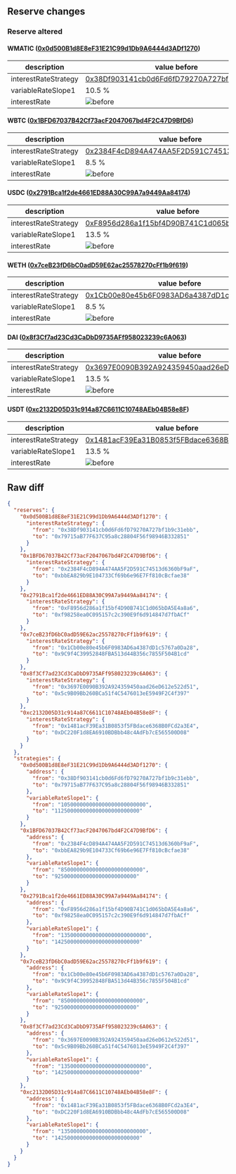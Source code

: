 ## Reserve changes

### Reserve altered

#### WMATIC ([0x0d500B1d8E8eF31E21C99d1Db9A6444d3ADf1270](https://polygonscan.com/address/0x0d500B1d8E8eF31E21C99d1Db9A6444d3ADf1270))

| description | value before | value after |
| --- | --- | --- |
| interestRateStrategy | [0x38Df903141cb0d6Fd6fD79270A727bf1b9c31ebb](https://polygonscan.com/address/0x38Df903141cb0d6Fd6fD79270A727bf1b9c31ebb) | [0x79715aB77F637C95a8c28804F56f98946B332851](https://polygonscan.com/address/0x79715aB77F637C95a8c28804F56f98946B332851) |
| variableRateSlope1 | 10.5 % | 11.25 % |
| interestRate | ![before](/.assets/19924a1e1f612e7c60658167f7c7e2b710be5577.svg) | ![after](/.assets/6915e7063266167ef15bdb78b210c78b61a3ee71.svg) |

#### WBTC ([0x1BFD67037B42Cf73acF2047067bd4F2C47D9BfD6](https://polygonscan.com/address/0x1BFD67037B42Cf73acF2047067bd4F2C47D9BfD6))

| description | value before | value after |
| --- | --- | --- |
| interestRateStrategy | [0x2384F4cD894A474AA5F2D591C74513d6360bF9aF](https://polygonscan.com/address/0x2384F4cD894A474AA5F2D591C74513d6360bF9aF) | [0xbbEA829b9E104733Cf69b6e96E7Ff810cBcfae38](https://polygonscan.com/address/0xbbEA829b9E104733Cf69b6e96E7Ff810cBcfae38) |
| variableRateSlope1 | 8.5 % | 9.25 % |
| interestRate | ![before](/.assets/ffbf4bb14c7845181e7ae70f85a426cacca4d838.svg) | ![after](/.assets/6650d384c2b8469b66743178da45ac5b7d37de2c.svg) |

#### USDC ([0x2791Bca1f2de4661ED88A30C99A7a9449Aa84174](https://polygonscan.com/address/0x2791Bca1f2de4661ED88A30C99A7a9449Aa84174))

| description | value before | value after |
| --- | --- | --- |
| interestRateStrategy | [0xF8956d286a1f15bf4D90B741C1d065bDA5E4a8a6](https://polygonscan.com/address/0xF8956d286a1f15bf4D90B741C1d065bDA5E4a8a6) | [0xf98258ea0C095157c2c390E9f6d914847d7fbACf](https://polygonscan.com/address/0xf98258ea0C095157c2c390E9f6d914847d7fbACf) |
| variableRateSlope1 | 13.5 % | 14.25 % |
| interestRate | ![before](/.assets/56ce51bd6d0ab402a09ca0745755f9e40a1a6710.svg) | ![after](/.assets/dfecd97a09cb209cb661ea90b029bd58db92a066.svg) |

#### WETH ([0x7ceB23fD6bC0adD59E62ac25578270cFf1b9f619](https://polygonscan.com/address/0x7ceB23fD6bC0adD59E62ac25578270cFf1b9f619))

| description | value before | value after |
| --- | --- | --- |
| interestRateStrategy | [0x1Cb00e80e45b6F0983AD6a4387dD1c5767a0Da28](https://polygonscan.com/address/0x1Cb00e80e45b6F0983AD6a4387dD1c5767a0Da28) | [0x9C9f4C39952848FBA513d44B356c7855F504B1cd](https://polygonscan.com/address/0x9C9f4C39952848FBA513d44B356c7855F504B1cd) |
| variableRateSlope1 | 8.5 % | 9.25 % |
| interestRate | ![before](/.assets/f76f56c8dcaac261a258a67dc3e6f0af4ac4280d.svg) | ![after](/.assets/6f7a87524bb74b6a49faabc68d32cf5bb1e16899.svg) |

#### DAI ([0x8f3Cf7ad23Cd3CaDbD9735AFf958023239c6A063](https://polygonscan.com/address/0x8f3Cf7ad23Cd3CaDbD9735AFf958023239c6A063))

| description | value before | value after |
| --- | --- | --- |
| interestRateStrategy | [0x3697E0090B392A924359450aad26eD612e522d51](https://polygonscan.com/address/0x3697E0090B392A924359450aad26eD612e522d51) | [0x5c9B09Bb260BCa51f4C5476013eE5949F2C4f397](https://polygonscan.com/address/0x5c9B09Bb260BCa51f4C5476013eE5949F2C4f397) |
| variableRateSlope1 | 13.5 % | 14.25 % |
| interestRate | ![before](/.assets/d48ff7095b24daaff11a0bf59ca069c42e609640.svg) | ![after](/.assets/1cc370116b8869617805acb375f6e4ea0388878c.svg) |

#### USDT ([0xc2132D05D31c914a87C6611C10748AEb04B58e8F](https://polygonscan.com/address/0xc2132D05D31c914a87C6611C10748AEb04B58e8F))

| description | value before | value after |
| --- | --- | --- |
| interestRateStrategy | [0x1481acF39Ea31B0853f5FBdace6368B0FCd2a3E4](https://polygonscan.com/address/0x1481acF39Ea31B0853f5FBdace6368B0FCd2a3E4) | [0xDC220F1d8EA6910BDBbb48c4AdFb7cE565500D08](https://polygonscan.com/address/0xDC220F1d8EA6910BDBbb48c4AdFb7cE565500D08) |
| variableRateSlope1 | 13.5 % | 14.25 % |
| interestRate | ![before](/.assets/c62a5aa40205eadba8f0cf9a0d24be91a48d29a2.svg) | ![after](/.assets/97e2d5a39dbc577e317098062838a03c4c79b1a5.svg) |

## Raw diff

```json
{
  "reserves": {
    "0x0d500B1d8E8eF31E21C99d1Db9A6444d3ADf1270": {
      "interestRateStrategy": {
        "from": "0x38Df903141cb0d6Fd6fD79270A727bf1b9c31ebb",
        "to": "0x79715aB77F637C95a8c28804F56f98946B332851"
      }
    },
    "0x1BFD67037B42Cf73acF2047067bd4F2C47D9BfD6": {
      "interestRateStrategy": {
        "from": "0x2384F4cD894A474AA5F2D591C74513d6360bF9aF",
        "to": "0xbbEA829b9E104733Cf69b6e96E7Ff810cBcfae38"
      }
    },
    "0x2791Bca1f2de4661ED88A30C99A7a9449Aa84174": {
      "interestRateStrategy": {
        "from": "0xF8956d286a1f15bf4D90B741C1d065bDA5E4a8a6",
        "to": "0xf98258ea0C095157c2c390E9f6d914847d7fbACf"
      }
    },
    "0x7ceB23fD6bC0adD59E62ac25578270cFf1b9f619": {
      "interestRateStrategy": {
        "from": "0x1Cb00e80e45b6F0983AD6a4387dD1c5767a0Da28",
        "to": "0x9C9f4C39952848FBA513d44B356c7855F504B1cd"
      }
    },
    "0x8f3Cf7ad23Cd3CaDbD9735AFf958023239c6A063": {
      "interestRateStrategy": {
        "from": "0x3697E0090B392A924359450aad26eD612e522d51",
        "to": "0x5c9B09Bb260BCa51f4C5476013eE5949F2C4f397"
      }
    },
    "0xc2132D05D31c914a87C6611C10748AEb04B58e8F": {
      "interestRateStrategy": {
        "from": "0x1481acF39Ea31B0853f5FBdace6368B0FCd2a3E4",
        "to": "0xDC220F1d8EA6910BDBbb48c4AdFb7cE565500D08"
      }
    }
  },
  "strategies": {
    "0x0d500B1d8E8eF31E21C99d1Db9A6444d3ADf1270": {
      "address": {
        "from": "0x38Df903141cb0d6Fd6fD79270A727bf1b9c31ebb",
        "to": "0x79715aB77F637C95a8c28804F56f98946B332851"
      },
      "variableRateSlope1": {
        "from": "105000000000000000000000000",
        "to": "112500000000000000000000000"
      }
    },
    "0x1BFD67037B42Cf73acF2047067bd4F2C47D9BfD6": {
      "address": {
        "from": "0x2384F4cD894A474AA5F2D591C74513d6360bF9aF",
        "to": "0xbbEA829b9E104733Cf69b6e96E7Ff810cBcfae38"
      },
      "variableRateSlope1": {
        "from": "85000000000000000000000000",
        "to": "92500000000000000000000000"
      }
    },
    "0x2791Bca1f2de4661ED88A30C99A7a9449Aa84174": {
      "address": {
        "from": "0xF8956d286a1f15bf4D90B741C1d065bDA5E4a8a6",
        "to": "0xf98258ea0C095157c2c390E9f6d914847d7fbACf"
      },
      "variableRateSlope1": {
        "from": "135000000000000000000000000",
        "to": "142500000000000000000000000"
      }
    },
    "0x7ceB23fD6bC0adD59E62ac25578270cFf1b9f619": {
      "address": {
        "from": "0x1Cb00e80e45b6F0983AD6a4387dD1c5767a0Da28",
        "to": "0x9C9f4C39952848FBA513d44B356c7855F504B1cd"
      },
      "variableRateSlope1": {
        "from": "85000000000000000000000000",
        "to": "92500000000000000000000000"
      }
    },
    "0x8f3Cf7ad23Cd3CaDbD9735AFf958023239c6A063": {
      "address": {
        "from": "0x3697E0090B392A924359450aad26eD612e522d51",
        "to": "0x5c9B09Bb260BCa51f4C5476013eE5949F2C4f397"
      },
      "variableRateSlope1": {
        "from": "135000000000000000000000000",
        "to": "142500000000000000000000000"
      }
    },
    "0xc2132D05D31c914a87C6611C10748AEb04B58e8F": {
      "address": {
        "from": "0x1481acF39Ea31B0853f5FBdace6368B0FCd2a3E4",
        "to": "0xDC220F1d8EA6910BDBbb48c4AdFb7cE565500D08"
      },
      "variableRateSlope1": {
        "from": "135000000000000000000000000",
        "to": "142500000000000000000000000"
      }
    }
  }
}
```